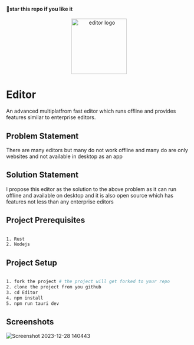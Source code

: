 #### 🌟star this repo if you like it

<div align=center>
  <img src="https://github.com/kanugurajesh/Editor/assets/120458029/a76b689c-3246-4298-b00a-dad43c8c21a8" alt="editor logo" width=150 height=150>
</div>

# Editor
An advanced multiplatfrom fast editor which runs offline and provides features similar to enterprise editors.

## Problem Statement
There are many editors but many do not work offline and many do are only websites and not available in desktop as an app

## Solution Statement
I propose this editor as the solution to the above problem as it can run offline and available on desktop and it is also open source which has features not less than any enterprise editors

## Project Prerequisites

```bash

1. Rust
2. Nodejs

```

## Project Setup

```bash

1. fork the project # the project will get forked to your repo
2. clone the project from you github
3. cd Editor
4. npm install
5. npm run tauri dev

```

## Screenshots

![Screenshot 2023-12-28 140443](https://github.com/kanugurajesh/Editor/assets/120458029/677ad096-3904-4d11-93b1-b0275ea9db74)

